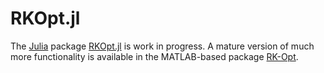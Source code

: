 # RKOpt.jl

The [Julia](https://julialang.org) package
[RKOpt.jl](https://github.com/NumericalMathematics/RKOpt.jl)
is work in progress. A mature version of much more functionality
is available in the MATLAB-based package
[RK-Opt](https://github.com/ketch/RK-Opt).
